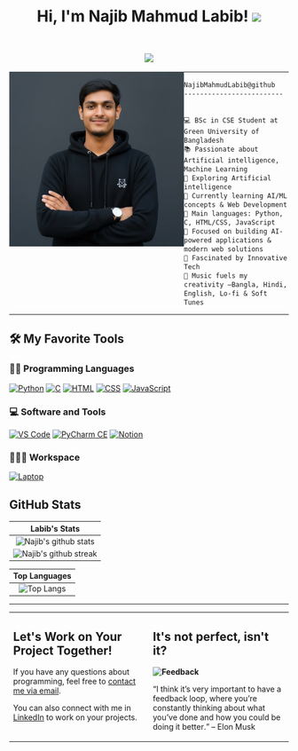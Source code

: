 <h1 align="center">
Hi, I'm Najib Mahmud Labib!
  <img src="https://media.giphy.com/media/hvRJCLFzcasrR4ia7z/giphy.gif" width="30">
</h1>

<br/>

<p align="center">
  <a href="https://github.com/DenverCoder1/readme-typing-svg">
    <img src="https://readme-typing-svg.herokuapp.com?lines=Bachelor+in+Computer+Science+and+Engineering;AI%20%7C%20ML%20Enthusiast;Always+Learning+New+Things&center=true&width=550&height=45">
  </a>
</p>

<img align="left" src="https://github.com/LABiB-1/LABiB-1/blob/main/Assets/labibg.jpg" alt="Profile Picture" width="315" />
<hr>

```
NajibMahmudLabib@github
-------------------------


💻 BSc in CSE Student at Green University of Bangladesh  
📚 Passionate about Artificial intelligence, Machine Learning  
🔭 Exploring Artificial intelligence
🌱 Currently learning AI/ML concepts & Web Development
🌟 Main languages: Python, C, HTML/CSS, JavaScript 
🚩 Focused on building AI-powered applications & modern web solutions
💖 Fascinated by Innovative Tech  
🎵 Music fuels my creativity —Bangla, Hindi, English, Lo-fi & Soft Tunes
```
<hr>

## 🛠️ My Favorite Tools

### 👨‍💻 Programming Languages

<p>
    <a href="#"><img alt="Python" src="https://img.shields.io/badge/Python%20-%2314354C.svg?logo=python&logoColor=white"></a>
    <a href="#"><img alt="C" src="https://img.shields.io/badge/C-%2300599C.svg?logo=c&logoColor=white"></a>
    <a href="#"><img alt="HTML" src="https://img.shields.io/badge/HTML-%23E34F26.svg?logo=html5&logoColor=white"></a>
    <a href="#"><img alt="CSS" src="https://img.shields.io/badge/CSS-%231572B6.svg?logo=css3&logoColor=white"></a>
    <a href="#"><img alt="JavaScript" src="https://img.shields.io/badge/JavaScript-%23F7DF1E.svg?logo=javascript&logoColor=black"></a>
</p>
<!--### 🧰 Frameworks and Libraries

<p>
    <a href="#"><img alt="React" src="https://img.shields.io/badge/React-20232A?style=for-the-badge&logo=react&logoColor=61DAFB"></a>
    <a href="#"><img alt="React Native" src="https://img.shields.io/badge/React_Native-20232A?style=for-the-badge&logo=react&logoColor=61DAFB"></a>
    <a href="#"><img alt="Django" src="https://img.shields.io/badge/Django-092E20?style=for-the-badge&logo=django&logoColor=white"></a>
    <a href="#"><img alt="TensorFlow" src="https://img.shields.io/badge/TensorFlow-%23FF6F00.svg?logo=TensorFlow&logoColor=white"></a>
</p>
/*
### 🗄️ Databases and Cloud Hosting

<p>
    <a href="#"><img alt="MySQL" src="https://img.shields.io/badge/MySQL-00000F?style=for-the-badge&logo=mysql&logoColor=white"></a>
    <a href="#"><img alt="Firebase" src ="https://img.shields.io/badge/Firebase-%23316192.svg?logo=firebase&logoColor=white"></a>
    <a href="#"><img alt="Azure" src ="https://img.shields.io/badge/Microsoft_Azure-0089D6?style=for-the-badge&logo=microsoft-azure&logoColor=white"></a>
</p>--!>

### 💻 Software and Tools

<p>
    <a href="#"><img alt="VS Code" src="https://custom-icon-badges.demolab.com/badge/Visual%20Studio%20Code-0078d7.svg?logo=vsc&logoColor=white"></a>
    <a href="#"><img alt="PyCharm CE" src="https://img.shields.io/badge/PyCharm-000?logo=pycharm&logoColor=fff"></a>
    <a href="#"><img alt="Notion" src="https://img.shields.io/badge/Notion-000?logo=notion&logoColor=fff"></a>
</p>

### 👨🏽‍💻 Workspace
<p>
    <a href="#"><img alt="Laptop" src="https://img.shields.io/badge/Laptop-MacBook%20Air%20M1-999999?style=for-the-badge&logo=apple&logoColor=white"></a>
</p>

## GitHub Stats

|                                                                 Labib's Stats                                                                 |
|:------------------------------------------------------------------------------------------------------------------------------------------------------:|
| ![Najib's github stats](https://github-readme-stats.vercel.app/api?username=LABiB-1&show_icons=true&theme=algolia) |
| ![Najib's github streak](https://github-readme-streak-stats.herokuapp.com/?user=LABiB-1&theme=algolia) |

|                                                                 Top Languages                                                                 |  
|:------------------------------------------------------------------------------------------------------------------------------------------------------:|  
| ![Top Langs](https://github-readme-stats.vercel.app/api/top-langs/?username=LABiB-1&langs_count=8&theme=algolia&layout=compact) |

---

<table style="border: none">
  <tr>
  <td width="50%" valign="top">

## Let's Work on Your Project Together!

If you have any questions about programming, feel free to <a href="mailto:najibmahmudlabib.11@gmail.com">contact me via email</a>.

You can also connect with me in <a href="https://www.linkedin.com/in/najib-mahmud-labib/">LinkedIn</a> to work on your projects.

  </td>
  <td width="50%" valign="top">

## It's not perfect, isn't it?

**<img alt="Feedback" src="https://img.shields.io/badge/Ask%20me-anything-1abc9c.svg">**

“I think it’s very important to have a feedback loop, where you’re constantly thinking about what you’ve done and how you could be doing it better.”
– Elon Musk

  </td>
  </tr>
</table>
